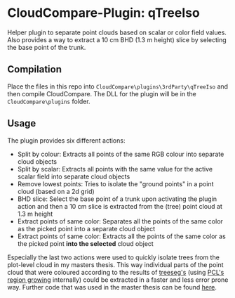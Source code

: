 # CloudCompare-Plugin: qTreeIso 

Helper plugin to separate point clouds based on scalar or color field values.
Also provides a way to extract a 10&nbsp;cm BHD (1.3&nbsp;m height) slice by selecting
the base point of the trunk.

## Compilation

Place the files in this repo into `CloudCompare\plugins\3rdParty\qTreeIso`
and then compile CloudCompare. The DLL for the plugin will be in the `CloudCompare\plugins` folder.

## Usage

The plugin provides six different actions:

- Split by colour: Extracts all points of the same RGB colour into separate cloud objects
- Split by scalar: Extracts all points with the same value for the active scalar field into separate cloud objects
- Remove lowest points: Tries to isolate the "ground points" in a point cloud (based on a 2d grid)
- BHD slice: Select the base point of a trunk upon activating the plugin action and then a
  10&nbsp;cm slice is extracted from the (tree) point cloud at 1.3&nbsp;m height
- Extract points of same color: Separates all the points of the same color as the picked point
  into a separate cloud object
- Extract points of same color: Extracts all the points of the same color as the picked point
  **into the selected** cloud object

Especially the last two actions were used to quickly isolate trees from the plot-level cloud
in my masters thesis. This way individual parts of the point cloud that were coloured
according to the results of [treeseg's](https://github.com/apburt/treeseg)
(using [PCL's](https://pointclouds.org/)
[region growing](https://pointclouds.org/documentation/classpcl_1_1_region_growing.html) internally)
could be extracted in a faster and less error prone way.
Further code that was used in the master thesis can be found [here](https://github.com/omgitsmoe/boxdim).
